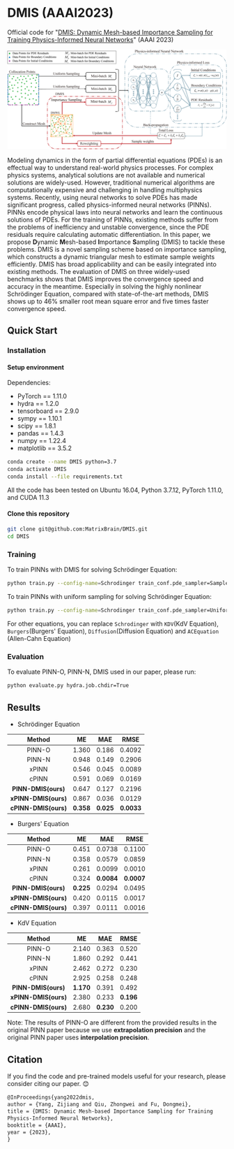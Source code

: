 #  DMIS (AAAI2023)
Official code for "[DMIS: Dynamic Mesh-based Importance Sampling for Training Physics-Informed Neural Networks](https://arxiv.org/abs/2211.13944)" (AAAI 2023)

![](./images/DMIS-diagram.png)

Modeling dynamics in the form of partial differential equations (PDEs) is an effectual way to understand real-world physics processes. For complex physics systems, analytical solutions are not available and numerical solutions are widely-used. However, traditional numerical algorithms are computationally expensive and challenging in handling multiphysics systems. Recently, using neural networks to solve PDEs has made significant progress, called physics-informed neural networks (PINNs). PINNs encode physical laws into neural networks and learn the continuous solutions of PDEs. For the training of PINNs, existing methods suffer from the problems of inefficiency and unstable convergence, since the PDE residuals require calculating automatic differentiation. In this paper, we propose **D**ynamic **M**esh-based **I**mportance **S**ampling (DMIS) to tackle these problems. DMIS is a novel sampling scheme based on importance sampling, which constructs a dynamic triangular mesh to estimate sample weights efficiently. DMIS has broad applicability and can be easily integrated into existing methods. The evaluation of DMIS on three widely-used benchmarks shows that DMIS improves the convergence speed and accuracy in the meantime. Especially in solving the highly nonlinear Schrödinger Equation, compared with state-of-the-art methods, DMIS shows up to 46\% smaller root mean square error and five times faster convergence speed.

## Quick Start

### Installation

#### Setup environment

Dependencies:

* PyTorch == 1.11.0
* hydra == 1.2.0
* tensorboard == 2.9.0
* sympy == 1.10.1
* scipy == 1.8.1
* pandas == 1.4.3
* numpy == 1.22.4
* matplotlib == 3.5.2

```bash
conda create --name DMIS python=3.7
conda activate DMIS
conda install --file requirements.txt
```

All the code has been tested on Ubuntu 16.04, Python 3.7.12, PyTorch 1.11.0, and CUDA 11.3

#### Clone this repository

```bash
git clone git@github.com:MatrixBrain/DMIS.git
cd DMIS
```

### Training

To train PINNs with DMIS for solving Schrödinger Equation:

```bash
python train.py --config-name=Schrodinger train_conf.pde_sampler=SamplerWithDMIS train_conf.pde_reweighting=BiasedReWeighting hydra.job.chdir=True
```

To train PINNs with uniform sampling for solving Schrödinger Equation:

```bash
python train.py --config-name=Schrodinger train_conf.pde_sampler=UniformSampler train_conf.pde_reweighting=NoReWeighting hydra.job.chdir=True
```

For other equations, you can replace ```Schrodinger``` with ```KDV```(KdV Equation), ```Burgers```(Burgers' Equation), ```Diffusion```(Diffusion Equation) and ```ACEquation ```(Allen-Cahn Equation)

### Evaluation

To evaluate PINN-O, PINN-N, DMIS used in our paper, please run:

```bash
python evaluate.py hydra.job.chdir=True
```

## Results

* Schrödinger Equation

|Method|ME|MAE|RMSE|
|:-:|:-:|:-:|:-:|
|PINN-O|1.360|0.186|0.4092|
|PINN-N|0.948|0.149|0.2906|
|xPINN|0.546|0.045|0.0089|
|cPINN|0.591|0.069|0.0169|
|**PINN-DMIS(ours)**|0.647|0.127|0.2196|
|**xPINN-DMIS(ours)**|0.867|0.036|0.0129|
|**cPINN-DMIS(ours)**|**0.358**|**0.025**|**0.0033**|

* Burgers' Equation

|Method|ME|MAE|RMSE|
|:-:|:-:|:-:|:-:|
|PINN-O|0.451|0.0738|0.1100|
|PINN-N|0.358|0.0579|0.0859|
|xPINN|0.261|0.0099|0.0010|
|cPINN|0.324|**0.0084**|**0.0007**|
|**PINN-DMIS(ours)**|**0.225**|0.0294|0.0495|
|**xPINN-DMIS(ours)**|0.420|0.0115|0.0017|
|**cPINN-DMIS(ours)**|0.397|0.0111|0.0016|

* KdV Equation

|Method|ME|MAE|RMSE|
|:-:|:-:|:-:|:-:|
|PINN-O|2.140|0.363|0.520|
|PINN-N|1.860|0.292|0.441|
|xPINN|2.462|0.272|0.230|
|cPINN|2.925|0.258|0.248|
|**PINN-DMIS(ours)**|**1.170**|0.391|0.492|
|**xPINN-DMIS(ours)**|2.380|0.233|**0.196**|
|**cPINN-DMIS(ours)**|2.680|**0.230**|0.200|

Note: The results of PINN-O are different from the provided results in the original PINN paper because we use **extrapolation precision** and the original PINN paper uses **interpolation precision**.

## Citation
If you find the code and pre-trained models useful for your research, please consider citing our paper. :blush:
```
@InProceedings{yang2022dmis,
author = {Yang, Zijiang and Qiu, Zhongwei and Fu, Dongmei},
title = {DMIS: Dynamic Mesh-based Importance Sampling for Training Physics-Informed Neural Networks},
booktitle = {AAAI},
year = {2023},
}
```
